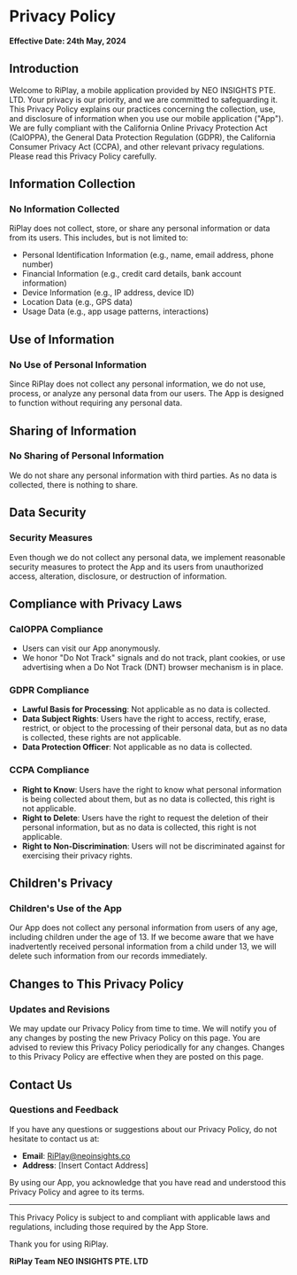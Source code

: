 # Privacy Policy

**Effective Date: 24th May, 2024**

## Introduction

Welcome to RiPlay, a mobile application provided by NEO INSIGHTS PTE. LTD. Your privacy is our priority, and we are committed to safeguarding it. This Privacy Policy explains our practices concerning the collection, use, and disclosure of information when you use our mobile application ("App"). We are fully compliant with the California Online Privacy Protection Act (CalOPPA), the General Data Protection Regulation (GDPR), the California Consumer Privacy Act (CCPA), and other relevant privacy regulations. Please read this Privacy Policy carefully.

## Information Collection

### No Information Collected

RiPlay does not collect, store, or share any personal information or data from its users. This includes, but is not limited to:

- Personal Identification Information (e.g., name, email address, phone number)
- Financial Information (e.g., credit card details, bank account information)
- Device Information (e.g., IP address, device ID)
- Location Data (e.g., GPS data)
- Usage Data (e.g., app usage patterns, interactions)

## Use of Information

### No Use of Personal Information

Since RiPlay does not collect any personal information, we do not use, process, or analyze any personal data from our users. The App is designed to function without requiring any personal data.

## Sharing of Information

### No Sharing of Personal Information

We do not share any personal information with third parties. As no data is collected, there is nothing to share.

## Data Security

### Security Measures

Even though we do not collect any personal data, we implement reasonable security measures to protect the App and its users from unauthorized access, alteration, disclosure, or destruction of information.

## Compliance with Privacy Laws

### CalOPPA Compliance

- Users can visit our App anonymously.
- We honor "Do Not Track" signals and do not track, plant cookies, or use advertising when a Do Not Track (DNT) browser mechanism is in place.

### GDPR Compliance

- **Lawful Basis for Processing**: Not applicable as no data is collected.
- **Data Subject Rights**: Users have the right to access, rectify, erase, restrict, or object to the processing of their personal data, but as no data is collected, these rights are not applicable.
- **Data Protection Officer**: Not applicable as no data is collected.

### CCPA Compliance

- **Right to Know**: Users have the right to know what personal information is being collected about them, but as no data is collected, this right is not applicable.
- **Right to Delete**: Users have the right to request the deletion of their personal information, but as no data is collected, this right is not applicable.
- **Right to Non-Discrimination**: Users will not be discriminated against for exercising their privacy rights.

## Children's Privacy

### Children's Use of the App

Our App does not collect any personal information from users of any age, including children under the age of 13. If we become aware that we have inadvertently received personal information from a child under 13, we will delete such information from our records immediately.

## Changes to This Privacy Policy

### Updates and Revisions

We may update our Privacy Policy from time to time. We will notify you of any changes by posting the new Privacy Policy on this page. You are advised to review this Privacy Policy periodically for any changes. Changes to this Privacy Policy are effective when they are posted on this page.

## Contact Us

### Questions and Feedback

If you have any questions or suggestions about our Privacy Policy, do not hesitate to contact us at:

- **Email**: [RiPlay@neoinsights.co](mailto:RiPlay@neoinsights.co)
- **Address**: [Insert Contact Address]

By using our App, you acknowledge that you have read and understood this Privacy Policy and agree to its terms.

---

This Privacy Policy is subject to and compliant with applicable laws and regulations, including those required by the App Store.

Thank you for using RiPlay.

**RiPlay Team**
**NEO INSIGHTS PTE. LTD**
